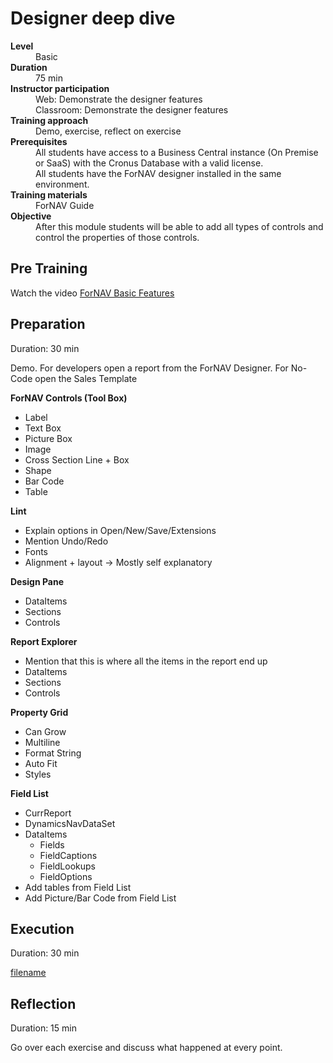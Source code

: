 # Designer deep dive
<dl>
  <dt><b>Level</b></dt>
  <dd>Basic</dd>
  <dt><b>Duration</b></dt>
  <dd>75 min</dd>
  <dt><b>Instructor participation</b></dt>
  <dd>Web: Demonstrate the designer features<br>Classroom: Demonstrate the designer features</dd>
  <dt><b>Training approach</b></dt>
  <dd>Demo, exercise, reflect on exercise</dd>
  <dt><b>Prerequisites</b></dt>
  <dd>All students have access to a Business Central instance (On Premise or SaaS) with the Cronus Database with a valid license. <br> All students have the ForNAV designer installed in the same environment.</dd>
  <dt><b>Training materials</b></dt>
  <dd>ForNAV Guide</dd>
  <dt><b>Objective</b></dt>
  <dd>After this module students will be able to add all types of controls and control the properties of those controls.</dd>
</dl>

## Pre Training
Watch the video [ForNAV Basic Features](ToDo)

## Preparation
Duration: 30 min

Demo. For developers open a report from the ForNAV Designer. For No-Code open the Sales Template

**ForNAV Controls (Tool Box)**
* Label
* Text Box
* Picture Box
* Image
* Cross Section Line + Box
* Shape
* Bar Code
* Table

**Lint**
* Explain options in Open/New/Save/Extensions
* Mention Undo/Redo
* Fonts
* Alignment + layout -> Mostly self explanatory

**Design Pane**
* DataItems
* Sections
* Controls

**Report Explorer**
* Mention that this is where all the items in the report end up
* DataItems
* Sections
* Controls

**Property Grid**
* Can Grow
* Multiline
* Format String
* Auto Fit
* Styles

**Field List**
* CurrReport
* DynamicsNavDataSet
* DataItems
  * Fields
  * FieldCaptions
  * FieldLookups
  * FieldOptions
* Add tables from Field List
* Add Picture/Bar Code from Field List

## Execution
Duration: 30 min

[filename](../../Exercises/DesignerDeepDive.Exercise.md ':include')

## Reflection
Duration: 15 min

Go over each exercise and discuss what happened at every point.

